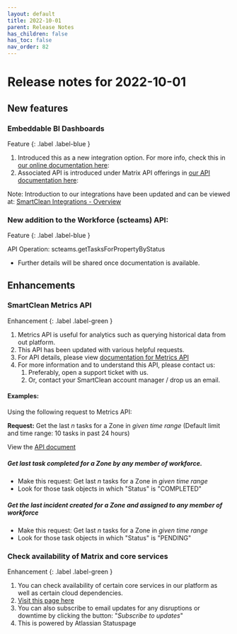 ```yaml
---
layout: default
title: 2022-10-01
parent: Release Notes
has_children: false
has_toc: false
nav_order: 82
---
```


# Release notes for 2022-10-01

## New features

### Embeddable BI Dashboards
Feature
{: .label .label-blue }

1. Introduced this as a new integration option.
For more info, check this in [our online documentation here](https://www.docs.smartclean.io/integrations_ui.html):
2. Associated API is introduced under Matrix API offerings 
in [our API documentation here](https://www.apidocs.smartclean.io/matrixAPIs/matrix_api_bi_embed.html):

Note: Introduction to our integrations have been updated and can be viewed at:
[SmartClean Integrations - Overview](https://smartcleantech-my.sharepoint.com/:b:/g/personal/neel_smartclean_io/ERfj9nM7qgFHrIA46fye8P0BqA361KlZjFzBV9sSHjtMcg)

### New addition to the Workforce (scteams) API:
Feature
{: .label .label-blue }

API Operation: scteams.getTasksForPropertyByStatus
- Further details will be shared once documentation is available.

## Enhancements

### SmartClean Metrics API
Enhancement
{: .label .label-green }

1. Metrics API is useful for analytics such as querying historical data from out platform.
2. This API has been updated with various helpful requests.
3. For API details, please view [documentation for Metrics API](https://www.apidocs.smartclean.io/metricsProxy.html)
4. For more information and to understand this API, please contact us:
   1. Preferably, open a support ticket with us.
   2. Or, contact your SmartClean account manager / drop us an email.

#### Examples:

Using the following request to Metrics API:

**Request:** Get the last _n_ tasks for a Zone in _given time range_
(Default limit and time range: 10 tasks in past 24 hours)

View the [API document](https://documenter.getpostman.com/view/2593073/UVsPQ4vL#eb1636b0-6035-4eec-be7a-7a47906059af)

##### Get last task completed for a Zone by any member of workforce.

- Make this request: Get last _n_ tasks for a Zone in _given time range_ 
- Look for those task objects in which "Status" is "COMPLETED"

##### Get the last incident created for a Zone and assigned to any member of workforce
- Make this request: Get last _n_ tasks for a Zone in _given time range_
- Look for those task objects in which "Status" is "PENDING"


### Check availability of Matrix and core services
Enhancement
{: .label .label-green }

1. You can check availability of certain core services in our platform as well as certain cloud dependencies.
2. [Visit this page here](https://sc-matrix.statuspage.io)
4. You can also subscribe to email updates for any disruptions or downtime by clicking the button: "_Subscribe to updates_"
3. This is powered by Atlassian Statuspage


